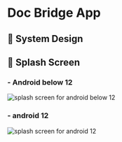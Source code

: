 # Doc Bridge App 
## 🎨 System Design

## 🍮 Splash Screen
### - Android below 12
![splash screen for android below 12](https://github.com/user-attachments/assets/db1318e6-d6ef-4a7f-aa9a-039882e246f3)

### - android 12
![splash screen for android 12](https://github.com/user-attachments/assets/9dd22ba9-994b-40e4-b451-2b75c961eec8)
